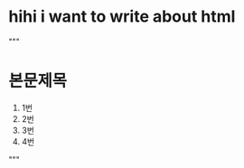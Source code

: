 # hihi i want to write about html

"""
<!DOCTYPE html>
<html>
    <head>
        <title>제목</title>
        <meta charset="utf-8">
    </head>
    <body>
        <h1>본문제목</h1>
        <ol>
            <li>1번</li>
            <li>2번</li>
            <li>3번</li>
            <li>4번</li>
        </ol>
    </body>
</html>
"""
